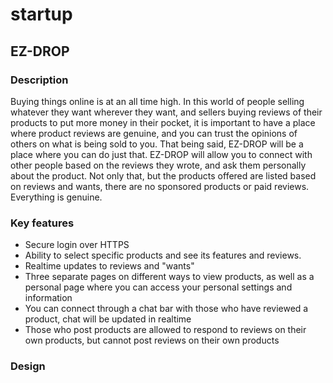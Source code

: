 # startup

## EZ-DROP
### Description
Buying things online is at an all time high. In this world of people selling whatever they want wherever they want, and sellers buying reviews of their products to put more money in their pocket, it is important to have a place where product reviews are genuine, and you can trust the opinions of others on what is being sold to you. That being said, EZ-DROP will be a place where you can do just that. EZ-DROP will allow you to connect with other people based on the reviews they wrote, and ask them personally about the product. Not only that, but the products offered are listed based on reviews and wants, there are no sponsored products or paid reviews. Everything is genuine.

### Key features

- Secure login over HTTPS
- Ability to select specific products and see its features and reviews.
- Realtime updates to reviews and "wants"
- Three separate pages on different ways to view products, as well as a personal page where you can access your personal settings and information
- You can connect through a chat bar with those who have reviewed a product, chat will be updated in realtime
- Those who post products are allowed to respond to reviews on their own products, but cannot post reviews on their own products

### Design 

